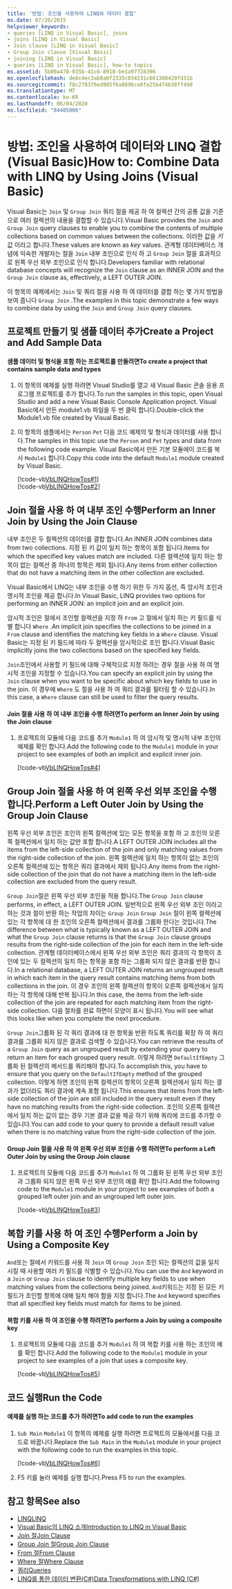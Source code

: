 ```yaml
---
title: '방법: 조인을 사용하여 LINQ와 데이터 결합'
ms.date: 07/20/2015
helpviewer_keywords:
- queries [LINQ in Visual Basic], joins
- joins [LINQ in Visual Basic]
- Join clause [LINQ in Visual Basic]
- Group Join clause [Visual Basic]
- joining [LINQ in Visual Basic]
- queries [LINQ in Visual Basic], how-to topics
ms.assetid: 5b00a478-035b-41c6-8918-be1a97728396
ms.openlocfilehash: de8c4ec3ab8a0f2335c034231c661380420fd31b
ms.sourcegitcommit: f8c270376ed905f6a8896ce0fe25b4f4b38ff498
ms.translationtype: MT
ms.contentlocale: ko-KR
ms.lasthandoff: 06/04/2020
ms.locfileid: "84405006"
---
```

# <a name="how-to-combine-data-with-linq-by-using-joins-visual-basic"></a><span data-ttu-id="d03a8-102">방법: 조인을 사용하여 데이터와 LINQ 결합(Visual Basic)</span><span class="sxs-lookup"><span data-stu-id="d03a8-102">How to: Combine Data with LINQ by Using Joins (Visual Basic)</span></span>
<span data-ttu-id="d03a8-103">Visual Basic는 `Join` 및 `Group Join` 쿼리 절을 제공 하 여 컬렉션 간의 공통 값을 기준으로 여러 컬렉션의 내용을 결합할 수 있습니다.</span><span class="sxs-lookup"><span data-stu-id="d03a8-103">Visual Basic provides the `Join` and `Group Join` query clauses to enable you to combine the contents of multiple collections based on common values between the collections.</span></span> <span data-ttu-id="d03a8-104">이러한 값을 *키* 값 이라고 합니다.</span><span class="sxs-lookup"><span data-stu-id="d03a8-104">These values are known as *key* values.</span></span> <span data-ttu-id="d03a8-105">관계형 데이터베이스 개념에 익숙한 개발자는 절을 `Join` 내부 조인으로 인식 하 고 `Group Join` 절을 효과적으로 왼쪽 우선 외부 조인으로 인식 합니다.</span><span class="sxs-lookup"><span data-stu-id="d03a8-105">Developers familiar with relational database concepts will recognize the `Join` clause as an INNER JOIN and the `Group Join` clause as, effectively, a LEFT OUTER JOIN.</span></span>  
  
 <span data-ttu-id="d03a8-106">이 항목의 예제에서는 `Join` 및 쿼리 절을 사용 하 여 데이터를 결합 하는 몇 가지 방법을 보여 줍니다 `Group Join` .</span><span class="sxs-lookup"><span data-stu-id="d03a8-106">The examples in this topic demonstrate a few ways to combine data by using the `Join` and `Group Join` query clauses.</span></span>  
  
## <a name="create-a-project-and-add-sample-data"></a><span data-ttu-id="d03a8-107">프로젝트 만들기 및 샘플 데이터 추가</span><span class="sxs-lookup"><span data-stu-id="d03a8-107">Create a Project and Add Sample Data</span></span>  
  
#### <a name="to-create-a-project-that-contains-sample-data-and-types"></a><span data-ttu-id="d03a8-108">샘플 데이터 및 형식을 포함 하는 프로젝트를 만들려면</span><span class="sxs-lookup"><span data-stu-id="d03a8-108">To create a project that contains sample data and types</span></span>  
  
1. <span data-ttu-id="d03a8-109">이 항목의 예제를 실행 하려면 Visual Studio를 열고 새 Visual Basic 콘솔 응용 프로그램 프로젝트를 추가 합니다.</span><span class="sxs-lookup"><span data-stu-id="d03a8-109">To run the samples in this topic, open Visual Studio and add a new Visual Basic Console Application project.</span></span> <span data-ttu-id="d03a8-110">Visual Basic에서 만든 module1.vb 파일을 두 번 클릭 합니다.</span><span class="sxs-lookup"><span data-stu-id="d03a8-110">Double-click the Module1.vb file created by Visual Basic.</span></span>  
  
2. <span data-ttu-id="d03a8-111">이 항목의 샘플에서는 `Person` `Pet` 다음 코드 예제의 및 형식과 데이터를 사용 합니다.</span><span class="sxs-lookup"><span data-stu-id="d03a8-111">The samples in this topic use the `Person` and `Pet` types and data from the following code example.</span></span> <span data-ttu-id="d03a8-112">Visual Basic에서 만든 기본 모듈에이 코드를 복사 `Module1` 합니다.</span><span class="sxs-lookup"><span data-stu-id="d03a8-112">Copy this code into the default `Module1` module created by Visual Basic.</span></span>  
  
     [!code-vb[VbLINQHowTos#1](~/samples/snippets/visualbasic/VS_Snippets_VBCSharp/VbLINQHowTos/VB/Module1.vb#1)]  
    [!code-vb[VbLINQHowTos#2](~/samples/snippets/visualbasic/VS_Snippets_VBCSharp/VbLINQHowTos/VB/Module1.vb#2)]  
  
## <a name="perform-an-inner-join-by-using-the-join-clause"></a><span data-ttu-id="d03a8-113">Join 절을 사용 하 여 내부 조인 수행</span><span class="sxs-lookup"><span data-stu-id="d03a8-113">Perform an Inner Join by Using the Join Clause</span></span>  
 <span data-ttu-id="d03a8-114">내부 조인은 두 컬렉션의 데이터를 결합 합니다.</span><span class="sxs-lookup"><span data-stu-id="d03a8-114">An INNER JOIN combines data from two collections.</span></span> <span data-ttu-id="d03a8-115">지정 된 키 값이 일치 하는 항목이 포함 됩니다.</span><span class="sxs-lookup"><span data-stu-id="d03a8-115">Items for which the specified key values match are included.</span></span> <span data-ttu-id="d03a8-116">다른 컬렉션에 일치 하는 항목이 없는 컬렉션 중 하나의 항목은 제외 됩니다.</span><span class="sxs-lookup"><span data-stu-id="d03a8-116">Any items from either collection that do not have a matching item in the other collection are excluded.</span></span>  
  
 <span data-ttu-id="d03a8-117">Visual Basic에서 LINQ는 내부 조인을 수행 하기 위한 두 가지 옵션, 즉 암시적 조인과 명시적 조인을 제공 합니다.</span><span class="sxs-lookup"><span data-stu-id="d03a8-117">In Visual Basic, LINQ provides two options for performing an INNER JOIN: an implicit join and an explicit join.</span></span>  
  
 <span data-ttu-id="d03a8-118">암시적 조인은 절에서 조인할 컬렉션을 지정 하 `From` 고 절에서 일치 하는 키 필드를 식별 합니다 `Where` .</span><span class="sxs-lookup"><span data-stu-id="d03a8-118">An implicit join specifies the collections to be joined in a `From` clause and identifies the matching key fields in a `Where` clause.</span></span> <span data-ttu-id="d03a8-119">Visual Basic는 지정 된 키 필드에 따라 두 컬렉션을 암시적으로 조인 합니다.</span><span class="sxs-lookup"><span data-stu-id="d03a8-119">Visual Basic implicitly joins the two collections based on the specified key fields.</span></span>  
  
 <span data-ttu-id="d03a8-120">`Join`조인에서 사용할 키 필드에 대해 구체적으로 지정 하려는 경우 절을 사용 하 여 명시적 조인을 지정할 수 있습니다.</span><span class="sxs-lookup"><span data-stu-id="d03a8-120">You can specify an explicit join by using the `Join` clause when you want to be specific about which key fields to use in the join.</span></span> <span data-ttu-id="d03a8-121">이 경우에 `Where` 도 절을 사용 하 여 쿼리 결과를 필터링 할 수 있습니다.</span><span class="sxs-lookup"><span data-stu-id="d03a8-121">In this case, a `Where` clause can still be used to filter the query results.</span></span>  
  
#### <a name="to-perform-an-inner-join-by-using-the-join-clause"></a><span data-ttu-id="d03a8-122">Join 절을 사용 하 여 내부 조인을 수행 하려면</span><span class="sxs-lookup"><span data-stu-id="d03a8-122">To perform an Inner Join by using the Join clause</span></span>  
  
1. <span data-ttu-id="d03a8-123">프로젝트의 모듈에 다음 코드를 추가 `Module1` 하 여 암시적 및 명시적 내부 조인의 예제를 확인 합니다.</span><span class="sxs-lookup"><span data-stu-id="d03a8-123">Add the following code to the `Module1` module in your project to see examples of both an implicit and explicit inner join.</span></span>  
  
     [!code-vb[VbLINQHowTos#4](~/samples/snippets/visualbasic/VS_Snippets_VBCSharp/VbLINQHowTos/VB/Module1.vb#4)]  
  
## <a name="perform-a-left-outer-join-by-using-the-group-join-clause"></a><span data-ttu-id="d03a8-124">Group Join 절을 사용 하 여 왼쪽 우선 외부 조인을 수행 합니다.</span><span class="sxs-lookup"><span data-stu-id="d03a8-124">Perform a Left Outer Join by Using the Group Join Clause</span></span>  
 <span data-ttu-id="d03a8-125">왼쪽 우선 외부 조인은 조인의 왼쪽 컬렉션에 있는 모든 항목을 포함 하 고 조인의 오른쪽 컬렉션에서 일치 하는 값만 포함 합니다.</span><span class="sxs-lookup"><span data-stu-id="d03a8-125">A LEFT OUTER JOIN includes all the items from the left-side collection of the join and only matching values from the right-side collection of the join.</span></span> <span data-ttu-id="d03a8-126">왼쪽 컬렉션에 일치 하는 항목이 없는 조인의 오른쪽 컬렉션에 있는 항목은 쿼리 결과에서 제외 됩니다.</span><span class="sxs-lookup"><span data-stu-id="d03a8-126">Any items from the right-side collection of the join that do not have a matching item in the left-side collection are excluded from the query result.</span></span>  
  
 <span data-ttu-id="d03a8-127">`Group Join`절은 왼쪽 우선 외부 조인을 적용 합니다.</span><span class="sxs-lookup"><span data-stu-id="d03a8-127">The `Group Join` clause performs, in effect, a LEFT OUTER JOIN.</span></span> <span data-ttu-id="d03a8-128">일반적으로 왼쪽 우선 외부 조인 이라고 하는 것과 절이 반환 하는 작업의 차이는 `Group Join` `Group Join` 절이 왼쪽 컬렉션에 있는 각 항목에 대 한 조인의 오른쪽 컬렉션에서 결과를 그룹화 한다는 것입니다.</span><span class="sxs-lookup"><span data-stu-id="d03a8-128">The difference between what is typically known as a LEFT OUTER JOIN and what the `Group Join` clause returns is that the `Group Join` clause groups results from the right-side collection of the join for each item in the left-side collection.</span></span> <span data-ttu-id="d03a8-129">관계형 데이터베이스에서 왼쪽 우선 외부 조인은 쿼리 결과의 각 항목이 조인에 있는 두 컬렉션의 일치 하는 항목을 포함 하는 그룹화 되지 않은 결과를 반환 합니다.</span><span class="sxs-lookup"><span data-stu-id="d03a8-129">In a relational database, a LEFT OUTER JOIN returns an ungrouped result in which each item in the query result contains matching items from both collections in the join.</span></span> <span data-ttu-id="d03a8-130">이 경우 조인의 왼쪽 컬렉션의 항목이 오른쪽 컬렉션에서 일치 하는 각 항목에 대해 반복 됩니다.</span><span class="sxs-lookup"><span data-stu-id="d03a8-130">In this case, the items from the left-side collection of the join are repeated for each matching item from the right-side collection.</span></span> <span data-ttu-id="d03a8-131">다음 절차를 완료 하면이 모양이 표시 됩니다.</span><span class="sxs-lookup"><span data-stu-id="d03a8-131">You will see what this looks like when you complete the next procedure.</span></span>  
  
 <span data-ttu-id="d03a8-132">`Group Join`그룹화 된 각 쿼리 결과에 대 한 항목을 반환 하도록 쿼리를 확장 하 여 쿼리 결과를 그룹화 되지 않은 결과로 검색할 수 있습니다.</span><span class="sxs-lookup"><span data-stu-id="d03a8-132">You can retrieve the results of a `Group Join` query as an ungrouped result by extending your query to return an item for each grouped query result.</span></span> <span data-ttu-id="d03a8-133">이렇게 하려면 `DefaultIfEmpty` 그룹화 된 컬렉션의 메서드를 쿼리해야 합니다.</span><span class="sxs-lookup"><span data-stu-id="d03a8-133">To accomplish this, you have to ensure that you query on the `DefaultIfEmpty` method of the grouped collection.</span></span> <span data-ttu-id="d03a8-134">이렇게 하면 조인의 왼쪽 컬렉션의 항목이 오른쪽 컬렉션에서 일치 하는 결과가 없더라도 쿼리 결과에 계속 포함 됩니다.</span><span class="sxs-lookup"><span data-stu-id="d03a8-134">This ensures that items from the left-side collection of the join are still included in the query result even if they have no matching results from the right-side collection.</span></span> <span data-ttu-id="d03a8-135">조인의 오른쪽 컬렉션에서 일치 하는 값이 없는 경우 기본 결과 값을 제공 하기 위해 쿼리에 코드를 추가할 수 있습니다.</span><span class="sxs-lookup"><span data-stu-id="d03a8-135">You can add code to your query to provide a default result value when there is no matching value from the right-side collection of the join.</span></span>  
  
#### <a name="to-perform-a-left-outer-join-by-using-the-group-join-clause"></a><span data-ttu-id="d03a8-136">Group Join 절을 사용 하 여 왼쪽 우선 외부 조인을 수행 하려면</span><span class="sxs-lookup"><span data-stu-id="d03a8-136">To perform a Left Outer Join by using the Group Join clause</span></span>  
  
1. <span data-ttu-id="d03a8-137">프로젝트의 모듈에 다음 코드를 추가 `Module1` 하 여 그룹화 된 왼쪽 우선 외부 조인과 그룹화 되지 않은 왼쪽 우선 외부 조인의 예를 확인 합니다.</span><span class="sxs-lookup"><span data-stu-id="d03a8-137">Add the following code to the `Module1` module in your project to see examples of both a grouped left outer join and an ungrouped left outer join.</span></span>  
  
     [!code-vb[VbLINQHowTos#3](~/samples/snippets/visualbasic/VS_Snippets_VBCSharp/VbLINQHowTos/VB/Module1.vb#3)]  
  
## <a name="perform-a-join-by-using-a-composite-key"></a><span data-ttu-id="d03a8-138">복합 키를 사용 하 여 조인 수행</span><span class="sxs-lookup"><span data-stu-id="d03a8-138">Perform a Join by Using a Composite Key</span></span>  
 <span data-ttu-id="d03a8-139">`And`또는 절에서 키워드를 사용 하 `Join` 여 `Group Join` 조인 되는 컬렉션의 값을 일치 시킬 때 사용할 여러 키 필드를 식별할 수 있습니다.</span><span class="sxs-lookup"><span data-stu-id="d03a8-139">You can use the `And` keyword in a `Join` or `Group Join` clause to identify multiple key fields to use when matching values from the collections being joined.</span></span> <span data-ttu-id="d03a8-140">`And`키워드는 지정 된 모든 키 필드가 조인할 항목에 대해 일치 해야 함을 지정 합니다.</span><span class="sxs-lookup"><span data-stu-id="d03a8-140">The `And` keyword specifies that all specified key fields must match for items to be joined.</span></span>  
  
#### <a name="to-perform-a-join-by-using-a-composite-key"></a><span data-ttu-id="d03a8-141">복합 키를 사용 하 여 조인을 수행 하려면</span><span class="sxs-lookup"><span data-stu-id="d03a8-141">To perform a Join by using a composite key</span></span>  
  
1. <span data-ttu-id="d03a8-142">프로젝트의 모듈에 다음 코드를 추가 `Module1` 하 여 복합 키를 사용 하는 조인의 예를 확인 합니다.</span><span class="sxs-lookup"><span data-stu-id="d03a8-142">Add the following code to the `Module1` module in your project to see examples of a join that uses a composite key.</span></span>  
  
     [!code-vb[VbLINQHowTos#5](~/samples/snippets/visualbasic/VS_Snippets_VBCSharp/VbLINQHowTos/VB/Module1.vb#5)]  
  
## <a name="run-the-code"></a><span data-ttu-id="d03a8-143">코드 실행</span><span class="sxs-lookup"><span data-stu-id="d03a8-143">Run the Code</span></span>  
  
#### <a name="to-add-code-to-run-the-examples"></a><span data-ttu-id="d03a8-144">예제를 실행 하는 코드를 추가 하려면</span><span class="sxs-lookup"><span data-stu-id="d03a8-144">To add code to run the examples</span></span>  
  
1. <span data-ttu-id="d03a8-145">`Sub Main` `Module1` 이 항목의 예제를 실행 하려면 프로젝트의 모듈에서를 다음 코드로 바꿉니다.</span><span class="sxs-lookup"><span data-stu-id="d03a8-145">Replace the `Sub Main` in the `Module1` module in your project with the following code to run the examples in this topic.</span></span>  
  
     [!code-vb[VbLINQHowTos#6](~/samples/snippets/visualbasic/VS_Snippets_VBCSharp/VbLINQHowTos/VB/Module1.vb#6)]  
  
2. <span data-ttu-id="d03a8-146">F5 키를 눌러 예제를 실행 합니다.</span><span class="sxs-lookup"><span data-stu-id="d03a8-146">Press F5 to run the examples.</span></span>  
  
## <a name="see-also"></a><span data-ttu-id="d03a8-147">참고 항목</span><span class="sxs-lookup"><span data-stu-id="d03a8-147">See also</span></span>

- [<span data-ttu-id="d03a8-148">LINQ</span><span class="sxs-lookup"><span data-stu-id="d03a8-148">LINQ</span></span>](index.md)
- [<span data-ttu-id="d03a8-149">Visual Basic의 LINQ 소개</span><span class="sxs-lookup"><span data-stu-id="d03a8-149">Introduction to LINQ in Visual Basic</span></span>](introduction-to-linq.md)
- [<span data-ttu-id="d03a8-150">Join 절</span><span class="sxs-lookup"><span data-stu-id="d03a8-150">Join Clause</span></span>](../../../language-reference/queries/join-clause.md)
- [<span data-ttu-id="d03a8-151">Group Join 절</span><span class="sxs-lookup"><span data-stu-id="d03a8-151">Group Join Clause</span></span>](../../../language-reference/queries/group-join-clause.md)
- [<span data-ttu-id="d03a8-152">From 절</span><span class="sxs-lookup"><span data-stu-id="d03a8-152">From Clause</span></span>](../../../language-reference/queries/from-clause.md)
- [<span data-ttu-id="d03a8-153">Where 절</span><span class="sxs-lookup"><span data-stu-id="d03a8-153">Where Clause</span></span>](../../../language-reference/queries/where-clause.md)
- [<span data-ttu-id="d03a8-154">쿼리</span><span class="sxs-lookup"><span data-stu-id="d03a8-154">Queries</span></span>](../../../language-reference/queries/index.md)
- [<span data-ttu-id="d03a8-155">LINQ를 통한 데이터 변환(C#)</span><span class="sxs-lookup"><span data-stu-id="d03a8-155">Data Transformations with LINQ (C#)</span></span>](../../../../csharp/programming-guide/concepts/linq/data-transformations-with-linq.md)
